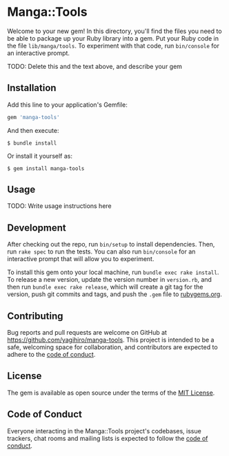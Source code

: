 # Manga::Tools

Welcome to your new gem! In this directory, you'll find the files you need to be able to package up your Ruby library into a gem. Put your Ruby code in the file `lib/manga/tools`. To experiment with that code, run `bin/console` for an interactive prompt.

TODO: Delete this and the text above, and describe your gem

## Installation

Add this line to your application's Gemfile:

```ruby
gem 'manga-tools'
```

And then execute:

    $ bundle install

Or install it yourself as:

    $ gem install manga-tools

## Usage

TODO: Write usage instructions here

## Development

After checking out the repo, run `bin/setup` to install dependencies. Then, run `rake spec` to run the tests. You can also run `bin/console` for an interactive prompt that will allow you to experiment.

To install this gem onto your local machine, run `bundle exec rake install`. To release a new version, update the version number in `version.rb`, and then run `bundle exec rake release`, which will create a git tag for the version, push git commits and tags, and push the `.gem` file to [rubygems.org](https://rubygems.org).

## Contributing

Bug reports and pull requests are welcome on GitHub at https://github.com/yagihiro/manga-tools. This project is intended to be a safe, welcoming space for collaboration, and contributors are expected to adhere to the [code of conduct](https://github.com/yagihiro/manga-tools/blob/master/CODE_OF_CONDUCT.md).


## License

The gem is available as open source under the terms of the [MIT License](https://opensource.org/licenses/MIT).

## Code of Conduct

Everyone interacting in the Manga::Tools project's codebases, issue trackers, chat rooms and mailing lists is expected to follow the [code of conduct](https://github.com/yagihiro/manga-tools/blob/master/CODE_OF_CONDUCT.md).
